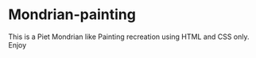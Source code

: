 ﻿# Mondrian-painting

This is a Piet Mondrian like Painting recreation using HTML and CSS only.
Enjoy
